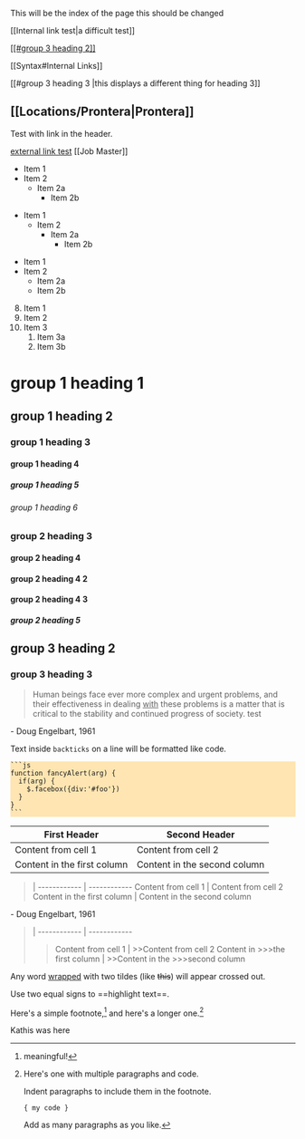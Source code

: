 This will be the index of the page 
this should be changed

[[Internal link test|a difficult test]]

<u>[[#group 3 heading 2]]</u>

[[Syntax#Internal Links]]

[[#group 3 heading 3 |this displays a different thing for heading 3]]

## [[Locations/Prontera|Prontera]]
Test with link in the header.

[external link test](http://www.google.com)
[[Job Master]]
- Item 1
- Item 2
  - Item 2a
  	- Item 2b

+ Item 1
	+ Item 2
		+ Item 2a
			+ Item 2b

* Item 1
* Item 2
	* Item 2a
	* Item 2b

8. Item 1
1. Item 2
1. Item 3
   1. Item 3a
   1. Item 3b
   

# group 1 heading 1
## group 1 heading 2
### group 1 heading 3 
#### group 1 heading 4
##### group 1 heading 5
###### group 1 heading 6

### group 2  heading 3 
#### group 2 heading 4
#### group 2 heading 4 2
#### group 2 heading 4 3
##### group 2 heading 5

## group 3 heading 2
### group 3 heading 3 
> Human beings face ever more complex and urgent problems, and their effectiveness in dealing <u>with</u> these problems is a matter that is critical to the stability and continued progress of society.
> test

\- Doug Engelbart, 1961

Text inside `backticks` on a line will be formatted like code.


<div style="background-color:#ffe5b2;"><code>```js
function fancyAlert(arg) {
  if(arg) {
    $.facebox({div:'#foo'})
  }
}
```</code></div>



First Header | Second Header
------------ | ------------
Content from cell 1 | Content from cell 2
Content in the first column | Content in the second column

>  | 
------------ | ------------
Content from cell 1 | Content from cell 2
Content in the first column | Content in the second column

\- Doug Engelbart, 1961

>  | 
------------ | ------------
>>Content from cell 1 | >>Content from cell 2
>>Content in >>>the first column | >>Content in the >>>second column
 
	
	

Any word <u>wrapped</u> with two tildes (like ~~this~~) will appear crossed out.


Use two equal signs to ==highlight text==.


Here's a simple footnote,[^1] and here's a longer one.[^bignote]

[^1]: meaningful!

[^bignote]: Here's one with multiple paragraphs and code.

    Indent paragraphs to include them in the footnote.

    `{ my code }`

    Add as many paragraphs as you like.
	
Kathis was here
	
	